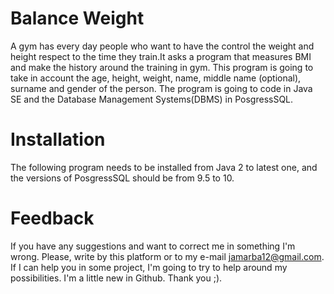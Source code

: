 # Balance Weight

A gym has every day people who want to have the control the weight and height respect to the time they train.It asks a program that measures BMI and make the history around the training in gym. This program is going to take in account the age, height, weight, name, middle name (optional), surname and gender of the person. The program is going to code in Java SE and the Database Management Systems(DBMS) in PosgressSQL.

# Installation

The following program needs to be installed from Java 2 to latest one, and the versions of PosgressSQL should be from 9.5 to 10.

# Feedback

If you have any suggestions and want to correct me in something I'm wrong. Please, write by this platform or to my e-mail jamarba12@gmail.com. If I can help you in some project, I'm going to try to help around my possibilities. I'm  a little new in Github. Thank you ;).
